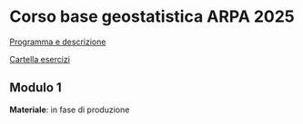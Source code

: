 # Corso base geostatistica ARPA 2025

[Programma e
descrizione](ARPA2025_corsoBase/T28_25_3_1_BASE_Geostatistica.pdf)

[Cartella esercizi](esercizi)

## Modulo 1

**Materiale**: in fase di produzione
